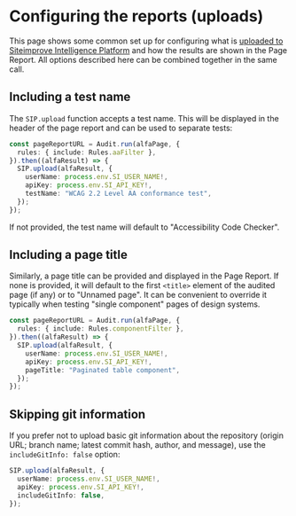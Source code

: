 # Configuring the reports (uploads)

This page shows some common set up for configuring what is [uploaded to Siteimprove Intelligence Platform](./basic.md#uploading-results-to-the-siteimprove-intelligence-platform) and how the results are shown in the Page Report. All options described here can be combined together in the same call.

## Including a test name

The `SIP.upload` function accepts a test name. This will be displayed in the header of the page report and can be used to separate tests:

```typescript
const pageReportURL = Audit.run(alfaPage, {
  rules: { include: Rules.aaFilter },
}).then((alfaResult) => {
  SIP.upload(alfaResult, {
    userName: process.env.SI_USER_NAME!,
    apiKey: process.env.SI_API_KEY!,
    testName: "WCAG 2.2 Level AA conformance test",
  });
});
```

If not provided, the test name will default to "Accessibility Code Checker".

## Including a page title

Similarly, a page title can be provided and displayed in the Page Report. If none is provided, it will default to the first `<title>` element of the audited page (if any) or to "Unnamed page". It can be convenient to override it typically when testing "single component" pages of design systems.

```typescript
const pageReportURL = Audit.run(alfaPage, {
  rules: { include: Rules.componentFilter },
}).then((alfaResult) => {
  SIP.upload(alfaResult, {
    userName: process.env.SI_USER_NAME!,
    apiKey: process.env.SI_API_KEY!,
    pageTitle: "Paginated table component",
  });
});
```

## Skipping git information

If you prefer not to upload basic git information about the repository (origin URL; branch name; latest commit hash, author, and message), use the `includeGitInfo: false` option:

```typescript
SIP.upload(alfaResult, {
  userName: process.env.SI_USER_NAME!,
  apiKey: process.env.SI_API_KEY!,
  includeGitInfo: false,
});
```


